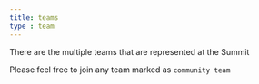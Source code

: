 ```yaml
---
title: teams
type : team
---
```


There are the multiple teams that are represented at the Summit

Please feel free to join any team marked as `community team`
